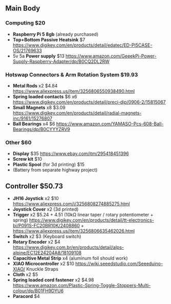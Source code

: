 ## Main Body

### Computing $20

* **Raspberry Pi 5 8gb** (already purchased)
* **Top+Bottom Passive Heatsink** $7 https://www.digikey.com/en/products/detail/edatec/ED-PI5CASE-OS/21769633
* 5v 5a **Power supply** $13 https://www.amazon.com/GeeekPi-Power-Supply-Raspberry-Adapter/dp/B0CQ2DL2RW

### Hotswap Connectors & Arm Rotation System $19.93

* **Metal Rods** x2 $4.84 https://www.aliexpress.us/item/3256806550938490.html
* **Spring loaded contacts** $6 x6 https://www.digikey.com/en/products/detail/preci-dip/0906-2/15815067
* **Small Magnets** x8 $3.09 https://www.digikey.com/en/products/detail/radial-magnets-inc/9161/15276807
* **Ball Bearings** x4 $6 https://www.amazon.com/YAMASO-Pcs-608-Ball-Bearings/dp/B0CYYYZRV9

### Other $60

* **Display** $35 https://www.ebay.com/itm/295418451396
* **Screw kit** $10
* **Plastic Spool** (for 3d printing) $15
* (Battery from separate highway project)

## Controller $50.73

* **JH16 Joystick** x2 $10 https://www.aliexpress.com/i/3256808274885275.html
* **Joystick Cover** x2 (3d printed)
* **Trigger** x2 $5.24 + 4.51 (10kΩ linear taper / rotary potentiometer + spring) https://www.digikey.com/en/products/detail/tt-electronics-bi/P091S-FC20BR10K/2408860 + https://www.aliexpress.us/item/3256806635462026.html
* **Switch** x2 $3 (Keyboard switch)
* **Rotary Encoder** x2 $4 https://www.digikey.com.br/en/products/detail/alps-alpine/EC12E24204A8/18109108
* **Capacitive Metal Strip** x4 (aluminum foil should work)
* **XIAO Microcontroller** x2 $10 https://wiki.seeedstudio.com/Seeeduino-XIAO/
Knuckle Straps
* **Cloth** x2 $5
* **Spring loaded cord fastener** x2 $4.98 https://www.amazon.com/Plastic-Spring-Toggle-Stoppers-Multi-colour/dp/B01FH9DYU6
* **Paracord** $4
